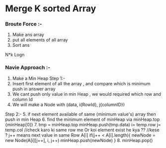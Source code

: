 # Merge K sorted Array 

### Broute Force :-
1. Make ans array
2. put all elements of all array 
3. Sort ans

N*k Logn 

### Navie Approach :- 
1. Make a Min Heap
Step 1:- 
2. Insert first element of all the array , and compare which is minimum push in answer array 
3. We cant push  only value in min Heap , we would required which row and column Id 
4. We will make a Node with (data, i{RowId}, j{columnID})

Step 2:- 
5. if next element available of same (minimum value's) array then push in min Heap 
6. find the minimum element of minHeap via minHeap.top {minHeap[0]}
7. tmp = minHeap.top
    minHeap.push(tmp.data)
    i= temp.row
    j= temp.col
    //check karo ki same row me Or koi element exist he kya ??
    //kese ? j++ means next value in same Row A[i]
    if(j++ < A[i].length){
        newNode = new Node(A[i][j++], i, j++)
        minHeap.push(newNode)
    }
8. minHeap.pop()



